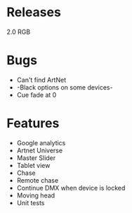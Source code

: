 # Releases #

2.0 RGB

# Bugs #

* Can't find ArtNet
* -Black options on some devices-
* Cue fade at 0

# Features #

* Google analytics 
* Artnet Universe
* Master Slider
* Tablet view
* Chase
* Remote chase
* Continue DMX when device is locked
* Moving head
* Unit tests